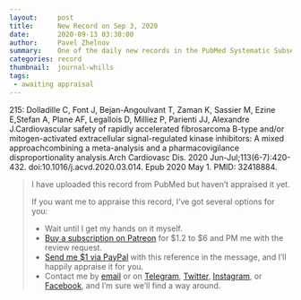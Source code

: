 ```yaml
---
layout:     post
title:      New Record on Sep 3, 2020
date:       2020-09-13 03:30:00
author:     Pavel Zhelnov
summary:    One of the daily new records in the PubMed Systematic Subset indexed by Sep 3, 2020.
categories: record
thumbnail:  journal-whills
tags:
 - awaiting appraisal
---
```


215: Dolladille C, Font J, Bejan-Angoulvant T, Zaman K, Sassier M, Ezine E,Stefan A, Plane AF, Legallois D, Milliez P, Parienti JJ, Alexandre J.Cardiovascular safety of rapidly accelerated fibrosarcoma B-type and/or mitogen-activated extracellular signal-regulated kinase inhibitors: A mixed approachcombining a meta-analysis and a pharmacovigilance disproportionality analysis.Arch Cardiovasc Dis. 2020 Jun-Jul;113(6-7):420-432. doi:10.1016/j.acvd.2020.03.014. Epub 2020 May 1. PMID: 32418884.


> I have uploaded this record from PubMed but haven’t appraised it yet.
>
> If you want me to appraise this record, I’ve got several options for you:
> * Wait until I get my hands on it myself.
> * [Buy a subscription on Patreon](https://patreon.com/zheln) for $1.2 to $6 and PM me with the review request.
> * [Send me $1 via PayPal](https://paypal.me/pjelnov) with this reference in the message, and I’ll happily appraise it for you.
> * Contact me by [email](mailto:pavel@zheln.com) or on [Telegram](https://t.me/drzhelnov), [Twitter](https://twitter.com/drzhelnov), [Instagram](https://instagram.com/igzheln), or [Facebook](https://facebook.com/drzhelnov), and I’m sure we’ll find a way around.
